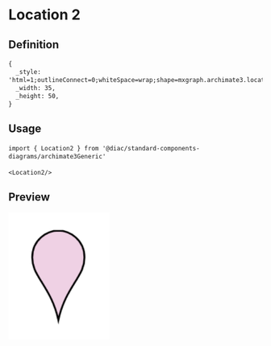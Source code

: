 # Location 2

## Definition

```
{
  _style: 'html=1;outlineConnect=0;whiteSpace=wrap;shape=mxgraph.archimate3.locationIcon;fillColor=#efd1e4;aspect=fixed;',
  _width: 35,
  _height: 50,
}
```

## Usage

```
import { Location2 } from '@diac/standard-components-diagrams/archimate3Generic'

<Location2/>
```

## Preview

<img src="./location-2.png" width="200"/>
